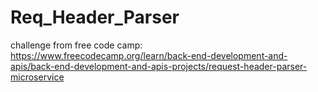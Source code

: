 # Req_Header_Parser

challenge from free code camp: https://www.freecodecamp.org/learn/back-end-development-and-apis/back-end-development-and-apis-projects/request-header-parser-microservice
